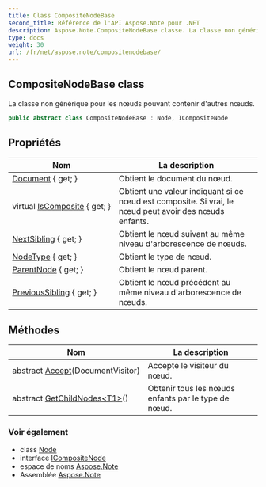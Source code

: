 ```yaml
---
title: Class CompositeNodeBase
second_title: Référence de l'API Aspose.Note pour .NET
description: Aspose.Note.CompositeNodeBase classe. La classe non générique pour les nœuds pouvant contenir dautres nœuds.
type: docs
weight: 30
url: /fr/net/aspose.note/compositenodebase/
---
```

## CompositeNodeBase class

La classe non générique pour les nœuds pouvant contenir d'autres nœuds.

```csharp
public abstract class CompositeNodeBase : Node, ICompositeNode
```

## Propriétés

| Nom | La description |
| --- | --- |
| [Document](../../aspose.note/node/document/) { get; } | Obtient le document du nœud. |
| virtual [IsComposite](../../aspose.note/node/iscomposite/) { get; } | Obtient une valeur indiquant si ce nœud est composite. Si vrai, le nœud peut avoir des nœuds enfants. |
| [NextSibling](../../aspose.note/node/nextsibling/) { get; } | Obtient le nœud suivant au même niveau d'arborescence de nœuds. |
| [NodeType](../../aspose.note/node/nodetype/) { get; } | Obtient le type de nœud. |
| [ParentNode](../../aspose.note/node/parentnode/) { get; } | Obtient le nœud parent. |
| [PreviousSibling](../../aspose.note/node/previoussibling/) { get; } | Obtient le nœud précédent au même niveau d'arborescence de nœuds. |

## Méthodes

| Nom | La description |
| --- | --- |
| abstract [Accept](../../aspose.note/node/accept/)(DocumentVisitor) | Accepte le visiteur du nœud. |
| abstract [GetChildNodes&lt;T1&gt;](../../aspose.note/compositenodebase/getchildnodes/#getchildnodes_1)() | Obtenir tous les nœuds enfants par le type de nœud. |

### Voir également

* class [Node](../node/)
* interface [ICompositeNode](../icompositenode/)
* espace de noms [Aspose.Note](../../aspose.note/)
* Assemblée [Aspose.Note](../../)


